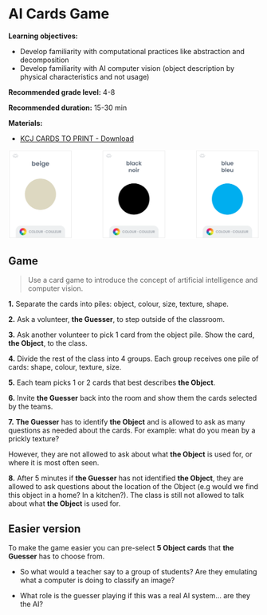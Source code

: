 # AI Cards Game

**Learning objectives:** 
* Develop familiarity with computational practices like abstraction and decomposition
* Develop familiarity with AI computer vision (object description by physical characteristics and not usage)


**Recommended grade level:** 4-8

**Recommended duration:** 15-30 min

**Materials:**
* [KCJ CARDS TO PRINT - Download](https://drive.google.com/file/d/16ZcIYcTUySskyVp2eQz-WMjy9m48tobn/view?usp=sharing)

![](./assets/images/am-ai-cg/cards.png)

## Game
> Use a card game to introduce the concept of artificial intelligence and computer vision.

**1.** Separate the cards into piles: object, colour, size, texture, shape.

**2.** Ask a volunteer, **the Guesser**, to step outside of the classroom.

**3.** Ask another volunteer to pick 1 card from the object pile. Show the card, **the Object**, to the class.

**4.** Divide the rest of the class into 4 groups. Each group receives one pile of cards: shape, colour, texture, size.

**5.** Each team picks 1 or 2 cards that best describes **the Object**.

**6.** Invite **the Guesser** back into the room and show them the cards selected by the teams.

**7.** **The Guesser** has to identify **the Object** and is allowed to ask as many questions as needed about the cards. For example: what do you mean by a prickly texture?

However, they are not allowed to ask about what **the Object** is used for, or where it is most often seen.

**8.** After 5 minutes if **the Guesser** has not identified **the Object**, they are allowed to ask questions about the location of the Object (e.g would we find this object in a home? In a kitchen?). The class is still not allowed to talk about what **the Object** is used for.

## Easier version

To make the game easier you can pre-select **5 Object cards** that **the Guesser** has to choose from.

* So what would a teacher say to a group of students? Are they emulating what a computer is doing to classify an image? 

* What role is the guesser playing if this was a real AI system... are they the AI? 


